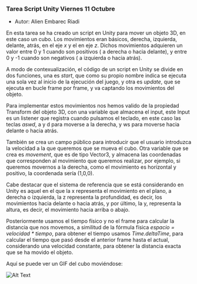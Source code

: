 ### Tarea Script Unity  Viernes 11 Octubre

* Autor: Alien Embarec Riadi



En esta tarea se ha creado un script en Unity para mover un objeto 3D, en este caso un cubo. Los movimientos eran básicos, derecha, izquierda, delante, atrás, en el eje *x* y el en eje *z*. Dichos movimientos adquieren un valor entre 0 y 1 cuando son positivos ( a derecha o hacia delante), y entre 0 y -1 cuando son negativos ( a izquierda o hacia atrás).

A modo de contexualización, el código de un script en Unity se divide  en dos funciones, una es *start*, que como su propio nombre indica se ejecuta una sola vez al inicio de la ejecución del juego, y otra es *update*, que se ejecuta en bucle frame por frame, y va captando los movimientos del objeto.


Para implementar estos movimientos nos hemos valido de la propiedad Transform del objeto 3D, con una variable que almacena el input, este Input es un listener que registra cuando pulsamos el teclado, en este caso las teclas *aswd*, a y d para moverse a la derecha, y ws para moverse  hacia delante o hacia atrás.

También se crea un campo público  para introducir que el usuario introduzca la velocidad a la que queremos que se mueva el cubo. Otra variable que se crea es *movement*, que es de tipo Vector3, y almacena las coordenadas que corresponden al movimiento que queremos realizar, por ejemplo, si queremos movernos a la derecha, como el movimiento es horizontal y positivo, la coordenada sería (1,0,0).

Cabe destacar que el sistema de referencia que se está considerando en Unity es aquel en el que la x representa el movimiento en el plano, a derecha o izquierda, la z representa la profundidad, es decir, los movimientos hacia delante o hacia atrás, y por último, la y, representa la altura, es decir, el movimiento hacia arriba o abajo.

Posteriormente usamos el tiempo físico y no el frame para calcular la distancia que nos movemos, a similitud de la fórmula física *espacio = velocidad * tiempo*, para obtener el tiempo usamos *Time.deltaTime*, para calcular el tiempo que pasó desde el anterior frame hasta el actual,  considerando una velocidad constante, para obtener la distancia exacta que se ha movido el objeto.


Aquí se puede ver un GIF del cubo moviéndose:

![Alt Text](/img/Grabacion_Cubo.gif)



